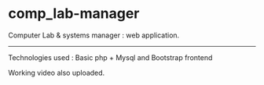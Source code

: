 # comp_lab-manager

Computer Lab & systems manager : web application. <hr>
Technologies used : Basic php + Mysql and Bootstrap frontend

Working video also uploaded.
